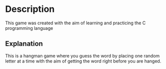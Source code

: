 # Description
This game was created with the aim of learning and practicing the C programming language

## Explanation
This is a hangman game where you guess the word by placing one random letter at a time with the aim of getting the word right before you are hanged.